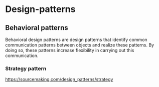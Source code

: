 # Design-patterns

## Behavioral patterns

Behavioral design patterns are design patterns that identify common communication patterns between objects and realize these patterns. 
By doing so, these patterns increase flexibility in carrying out this communication.

### Strategy pattern

https://sourcemaking.com/design_patterns/strategy
